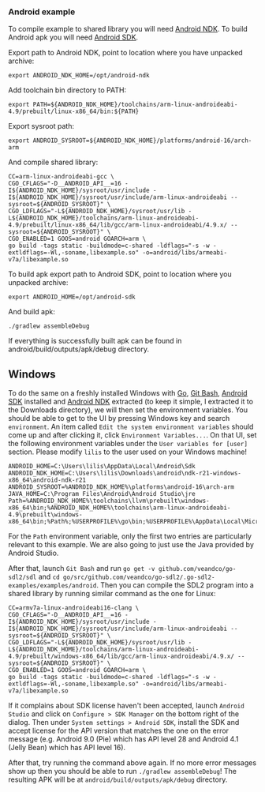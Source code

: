 ### Android example

To compile example to shared library you will need [Android NDK](https://developer.android.com/ndk/downloads/index.html).
To build Android apk you will need [Android SDK](http://developer.android.com/sdk/index.html#Other).

Export path to Android NDK, point to location where you have unpacked archive:

    export ANDROID_NDK_HOME=/opt/android-ndk

Add toolchain bin directory to PATH:

    export PATH=${ANDROID_NDK_HOME}/toolchains/arm-linux-androideabi-4.9/prebuilt/linux-x86_64/bin:${PATH}

Export sysroot path:
    
    export ANDROID_SYSROOT=${ANDROID_NDK_HOME}/platforms/android-16/arch-arm

And compile shared library:

    CC=arm-linux-androideabi-gcc \
    CGO_CFLAGS="-D__ANDROID_API__=16 -I${ANDROID_NDK_HOME}/sysroot/usr/include -I${ANDROID_NDK_HOME}/sysroot/usr/include/arm-linux-androideabi --sysroot=${ANDROID_SYSROOT}" \
    CGO_LDFLAGS="-L${ANDROID_NDK_HOME}/sysroot/usr/lib -L${ANDROID_NDK_HOME}/toolchains/arm-linux-androideabi-4.9/prebuilt/linux-x86_64/lib/gcc/arm-linux-androideabi/4.9.x/ --sysroot=${ANDROID_SYSROOT}" \
    CGO_ENABLED=1 GOOS=android GOARCH=arm \
    go build -tags static -buildmode=c-shared -ldflags="-s -w -extldflags=-Wl,-soname,libexample.so" -o=android/libs/armeabi-v7a/libexample.so

To build apk export path to Android SDK, point to location where you unpacked archive:

    export ANDROID_HOME=/opt/android-sdk

And build apk:

    ./gradlew assembleDebug

If everything is successfully built apk can be found in android/build/outputs/apk/debug directory.

## Windows

To do the same on a freshly installed Windows with [Go](https://golang.org/dl), [Git Bash](https://git-scm.com), [Android SDK](https://developer.android.com/sdk/index.html) installed and [Android NDK](https://developer.android.com/ndk/downloads/index.html) extracted (to keep it simple, I extracted it to the Downloads directory), we will then set the environment variables. You should be able to get to the UI by pressing Windows key and search `environment`. An item called `Edit the system environment variables` should come up and after clicking it, click `Environment Variables...`. On that UI, set the following environment variables under the `User variables for [user]` section. Please modify `lilis` to the user used on your Windows machine!


```
ANDROID_HOME=C:\Users\lilis\AppData\Local\Android\Sdk
ANDROID_NDK_HOME=C:\Users\lilis\Downloads\android\ndk-r21-windows-x86_64\android-ndk-r21
ANDROID_SYSROOT=%ANDROID_NDK_HOME%\platforms\android-16\arch-arm
JAVA_HOME=C:\Program Files\Android\Android Studio\jre
Path=%ANDROID_NDK_HOME%\toolchains\llvm\prebuilt\windows-x86_64\bin;%ANDROID_NDK_HOME%\toolchains\arm-linux-androideabi-4.9\prebuilt\windows-x86_64\bin;%Path%;%USERPROFILE%\go\bin;%USERPROFILE%\AppData\Local\Microsoft\WindowsApps;
```

For the `Path` environment variable, only the first two entries are particularly relevant to this example. We are also going to just use the Java provided by Android Studio.

After that, launch `Git Bash` and run `go get -v github.com/veandco/go-sdl2/sdl` and `cd go/src/github.com/veandco/go-sdl2/.go-sdl2-examples/examples/android`. Then you can compile the SDL2 program into a shared library by running similar command as the one for Linux:

```
CC=armv7a-linux-androideabi16-clang \
CGO_CFLAGS="-D__ANDROID_API__=16 -I${ANDROID_NDK_HOME}/sysroot/usr/include -I${ANDROID_NDK_HOME}/sysroot/usr/include/arm-linux-androideabi --sysroot=${ANDROID_SYSROOT}" \
CGO_LDFLAGS="-L${ANDROID_NDK_HOME}/sysroot/usr/lib -L${ANDROID_NDK_HOME}/toolchains/arm-linux-androideabi-4.9/prebuilt/windows-x86_64/lib/gcc/arm-linux-androideabi/4.9.x/ --sysroot=${ANDROID_SYSROOT}" \
CGO_ENABLED=1 GOOS=android GOARCH=arm \
go build -tags static -buildmode=c-shared -ldflags="-s -w -extldflags=-Wl,-soname,libexample.so" -o=android/libs/armeabi-v7a/libexample.so
```

If it complains about SDK license haven't been accepted, launch `Android Studio` and click on `Configure > SDK Manager` on the bottom right of the dialog. Then under `System settings > Android SDK`, install the SDK and accept license for the API version that matches the one on the error message (e.g. Android 9.0 (Pie) which has API level 28 and Android 4.1 (Jelly Bean) which has API level 16).

After that, try running the command above again. If no more error messages show up then you should be able to run `./gradlew assembleDebug`! The resulting APK will be at `android/build/outputs/apk/debug` directory.
